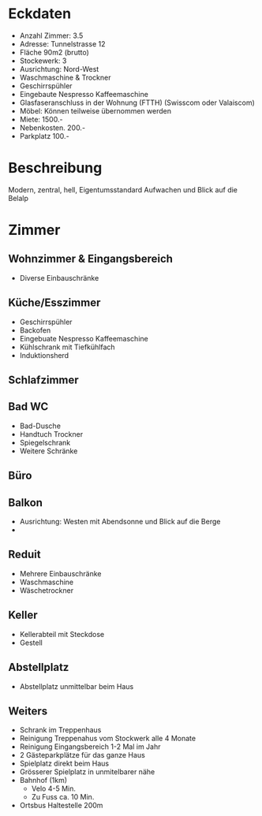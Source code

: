 # Eckdaten
- Anzahl Zimmer: 3.5
- Adresse: Tunnelstrasse 12
- Fläche 90m2 (brutto)
- Stockewerk: 3
- Ausrichtung: Nord-West
- Waschmaschine & Trockner
- Geschirrspühler
- Eingebaute Nespresso Kaffeemaschine
- Glasfaseranschluss in der Wohnung (FTTH) (Swisscom oder Valaiscom)
- Möbel: Können teilweise übernommen werden
- Miete: 1500.-
- Nebenkosten. 200.-
- Parkplatz 100.-

# Beschreibung
Modern, zentral, hell, Eigentumsstandard
Aufwachen und Blick auf die Belalp


# Zimmer
## Wohnzimmer & Eingangsbereich
- Diverse Einbauschränke
## Küche/Esszimmer
- Geschirrspühler
- Backofen
- Eingebuate Nespresso Kaffeemaschine
- Kühlschrank mit Tiefkühlfach
- Induktionsherd
## Schlafzimmer
## Bad WC
- Bad-Dusche
- Handtuch Trockner
- Spiegelschrank
- Weitere Schränke
## Büro
## Balkon
- Ausrichtung: Westen mit Abendsonne und Blick auf die Berge
- 
## Reduit
- Mehrere Einbauschränke
- Waschmaschine
- Wäschetrockner
## Keller
- Kellerabteil mit Steckdose
- Gestell
## Abstellplatz
- Abstellplatz unmittelbar beim Haus
## Weiters
- Schrank im Treppenhaus
- Reinigung Treppenahus vom Stockwerk alle 4 Monate
- Reinigung Eingangsbereich 1-2 Mal im Jahr
- 2 Gästeparkplätze für das ganze Haus
- Spielplatz direkt beim Haus
- Grösserer Spielplatz in unmitelbarer nähe
- Bahnhof (1km)
  - Velo 4-5 Min.
  - Zu Fuss ca. 10 Min.
- Ortsbus Haltestelle 200m